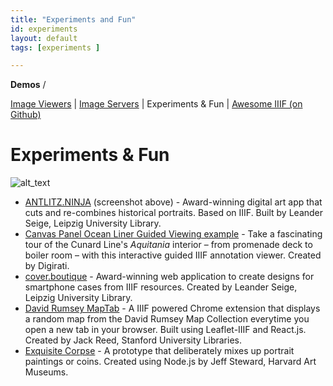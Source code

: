 ```yaml
---
title: "Experiments and Fun"
id: experiments
layout: default
tags: [experiments ]

---
```



**Demos** /

<span style="text-decoration:underline;">Image Viewers</span> | <span style="text-decoration:underline;">Image Servers</span> | Experiments & Fun | <span style="text-decoration:underline;">Awesome IIIF (on Github)</span>


# Experiments & Fun

![alt_text](images/image1.png "image_tooltip")


*   [ANTLITZ.NINJA](https://antlitz.ninja) (screenshot above) - Award-winning digital art app that cuts and re-combines historical portraits. Based on IIIF. Built by Leander Seige, Leipzig University Library.
*   [Canvas Panel Ocean Liner Guided Viewing example](https://canvas-panel.netlify.app/#/examples/fullpage?manifest=https://stephenwf.github.io/ocean-liners.json) - Take a fascinating tour of the Cunard Line's _Aquitania_ interior – from promenade deck to boiler room – with this interactive guided IIIF annotation viewer. Created by Digirati.
*   [cover.boutique](https://cover.boutique) - Award-winning web application to create designs for smartphone cases from IIIF resources. Created by Leander Seige, Leipzig University Library.
*   [David Rumsey MapTab](https://chrome.google.com/webstore/detail/david-rumsey-map-collecti/fnheacjohhlddiffbmafmpoblbkfgmde?hl=en) - A IIIF powered Chrome extension that displays a random map from the David Rumsey Map Collection everytime you open a new tab in your browser. Built using Leaflet-IIIF and React.js. Created by Jack Reed, Stanford University Libraries.
*   [Exquisite Corpse](https://github.com/harvardartmuseums/exquisite-iiif-demo) - A prototype that deliberately mixes up portrait paintings or coins. Created using Node.js by Jeff Steward, Harvard Art Museums.
